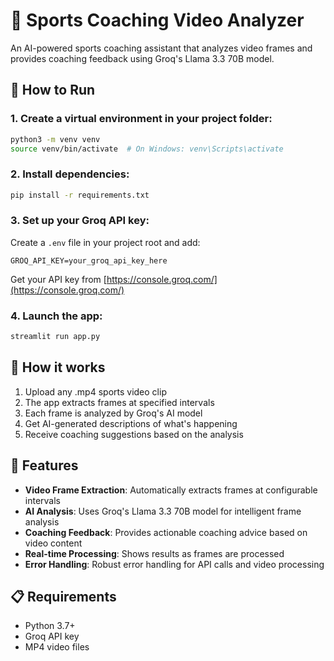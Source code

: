 # 🎥 Sports Coaching Video Analyzer

An AI-powered sports coaching assistant that analyzes video frames and provides coaching feedback using Groq's Llama 3.3 70B model.

## 🚀 How to Run

### 1. Create a virtual environment in your project folder:

```bash
python3 -m venv venv
source venv/bin/activate  # On Windows: venv\Scripts\activate
```

### 2. Install dependencies:

```bash
pip install -r requirements.txt
```

### 3. Set up your Groq API key:

Create a `.env` file in your project root and add:
```
GROQ_API_KEY=your_groq_api_key_here
```

Get your API key from [https://console.groq.com/](https://console.groq.com/)

### 4. Launch the app:

```bash
streamlit run app.py
```

## 🎯 How it works

1. Upload any .mp4 sports video clip
2. The app extracts frames at specified intervals
3. Each frame is analyzed by Groq's AI model
4. Get AI-generated descriptions of what's happening
5. Receive coaching suggestions based on the analysis

## 🔧 Features

- **Video Frame Extraction**: Automatically extracts frames at configurable intervals
- **AI Analysis**: Uses Groq's Llama 3.3 70B model for intelligent frame analysis
- **Coaching Feedback**: Provides actionable coaching advice based on video content
- **Real-time Processing**: Shows results as frames are processed
- **Error Handling**: Robust error handling for API calls and video processing

## 📋 Requirements

- Python 3.7+
- Groq API key
- MP4 video files